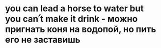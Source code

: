 # you can lead a horse to water but you can՛t make it drink - можно пригнать коня на водопой, но пить его не заставишь
